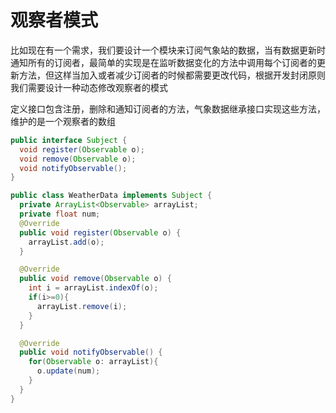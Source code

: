 # 观察者模式

比如现在有一个需求，我们要设计一个模块来订阅气象站的数据，当有数据更新时通知所有的订阅者，最简单的实现是在监听数据变化的方法中调用每个订阅者的更新方法，但这样当加入或者减少订阅者的时候都需要更改代码，根据开发封闭原则我们需要设计一种动态修改观察者的模式

定义接口包含注册，删除和通知订阅者的方法，气象数据继承接口实现这些方法，维护的是一个观察者的数组
```java
public interface Subject {
  void register(Observable o);
  void remove(Observable o);
  void notifyObservable();
}

public class WeatherData implements Subject {
  private ArrayList<Observable> arrayList;
  private float num;
  @Override
  public void register(Observable o) {
    arrayList.add(o);
  }

  @Override
  public void remove(Observable o) {
    int i = arrayList.indexOf(o);
    if(i>=0){
      arrayList.remove(i);
    }
  }

  @Override
  public void notifyObservable() {
    for(Observable o: arrayList){
      o.update(num);
    }
  }
}
```